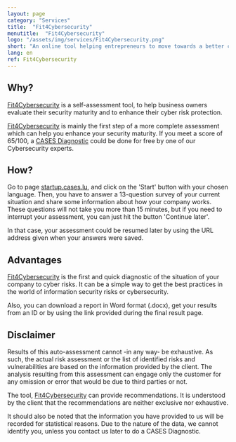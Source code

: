 ```yaml
---
layout: page
category: "Services"
title:  "Fit4Cybersecurity"
menutitle:  "Fit4Cybersecurity"
logo: "/assets/img/services/Fit4Cybersecurity.png"
short: "An online tool helping entrepreneurs to move towards a better cybersecurity strategy."
lang: en
ref: Fit4Cybersecurity
---
```


## Why?

[Fit4Cybersecurity](http://startup.cases.lu) is a self-assessment tool, to help business owners evaluate their security maturity and to enhance their cyber risk protection.

[Fit4Cybersecurity](http://startup.cases.lu) is mainly the first step of a more complete assessment which can help you enhance your security maturity. If you meet a score of 65/100, a [CASES Diagnostic](https://www.cases.lu/services/diagnostic.html) could be done for free by one of our Cybersecurity experts.

## How?

Go to page [startup.cases.lu](https://startup.cases.lu), and click on the 'Start' button with your chosen language. Then, you have to answer a 13-question survey of your current situation and share some information about how your company works. These questions will not take you more than 15 minutes, but if you need to interrupt your assessment, you can just hit the button 'Continue later'.

In that case, your assessment could be resumed later by using the URL address given when your answers were saved.

## Advantages

[Fit4Cybersecurity](http://startup.cases.lu) is the first and quick diagnostic of the situation of your company to cyber risks. It can be a simple way to get the best practices in the world of information security risks or cybersecurity.

Also, you can download a report in Word format (.docx), get your results from an ID or by using the link provided during the final result page.

## Disclaimer

Results of this auto-assessment cannot -in any way- be exhaustive. As such, the actual risk assessment or the list of identified risks and vulnerabilities are based on the information provided by the client. The analysis resulting from this assessment can engage only the customer for any omission or error that would be due to third parties or not.

The tool, [Fit4Cybersecurity](http://startup.cases.lu) can provide recommendations. It is understood by the client that the recommendations are neither exclusive nor exhaustive.

It should also be noted that the information you have provided to us will be recorded for statistical reasons. Due to the nature of the data, we cannot identify you, unless you contact us later to do a CASES Diagnostic.
